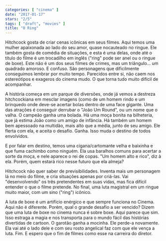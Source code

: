 ```yaml
---
categories: [ "cinema" ]
date: "2017-01-17"
stars: "2/5"
tags: [ "draft", "movies" ]
title: "O Ring"
---
```

Hitchcock gosta de criar cenas icônicas em seus filmes. Aqui temos uma
mulher apaixonada ao lado do seu amor, quase nocauteado no ringue. Ele
também gosta de comédia de situações, e esta é uma delas, onde
até o título do filme é um trocadilho em inglês ("ring" pode ser
anel ou o ringue de boxe). Este não é um dos seus filmes de crimes,
mas um triângulo... um quadrado amoroso. E confuso. São personagens
que dificilmente conseguimos lembrar por muito tempo. Parecidos entre si,
não caem nos estereótipos e exageros do cinema mudo. O que torna tudo
muito difícil de acompanhar.

A história começa em um parque de diversões, onde já vemos a
destreza hitchcockiana em mesclar imagens (como de um homem rindo e um
brinquedo onde deve-se acertar bolas dentro de uma face gigante. Uma das
atrações é conseguir derrubar o "João Um Round", ou um nome que o
valha. O campeão ganha uma bolada. Há uma moça bonita na bilheteria,
que já estima João como um amigo de infância. Há também um homem bem
apessoado na multidão, mais alto que a média, junto de seu amigo. Ele
flerta com ela, e aceita o desafio. Ganha. Isso muda o destino de todos
envolvidos.

E por falar em destino, temos uma cigana/cartomante velha e baixinha e
que fuma cachimbo como ninguém. Ela usa baralhos comuns para acertar a
sorte da moça, e nele aparece o rei de copas. "Um homem alto e rico",
diz à ela. Porém, quem estará rico nesse futuro que ela almeja?

Hitchcock não quer saber de previsibilidades. Inventa mais um personagem
lá no meio do filme, e cria situações apenas por criá-las. Vai
"desenvolvendo" os três pretendentes em suas vidas, mas fica difícil
entender o que o filme pretende. No final, uma luta magistral em um
ringue muito maior, com um sino ("ring") icônico.

A luta de boxe é um artifício enérgico e que sempre funciona no
Cinema. Aqui não é diferente. Porém, qual o grande desafio a ser
vencido? Dizem que uma luta de boxe no cinema nunca é sobre boxe. Aqui
parece que sim. Isso estraga a magia e nos transporta para o mundo fácil
das histórias divertidas de cartoon. O garotão ganha a mocinha. Ele
perde-a novamente. Ela vai até o lado dele e com seu rosto angelical
faz com que ele vença a luta. Fim. E espero que o fim de filmes como
esse na carreira do diretor.
